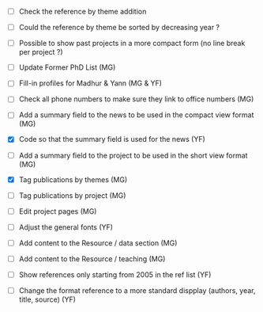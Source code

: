 - [ ] Check the reference by theme addition
- [ ] Could the reference by theme be sorted by decreasing year ?
- [ ] Possible to show past projects in a more compact form (no line break per project ?)
- [ ] Update Former PhD List (MG)
- [ ] Fill-in profiles for Madhur & Yann (MG & YF)
- [ ] Check all phone numbers to make sure they link to office numbers (MG)
- [ ] Add a summary field to the news to be used in the compact view format (MG)
- [x] Code so that the summary field is used for the news (YF)
- [ ] Add a summary field to the project to be used in the short view format (MG)
- [x] Tag publications by themes (MG)
- [ ] Tag publications by project (MG)
- [ ] Edit project pages (MG)
- [ ] Adjust the general fonts (YF)
- [ ] Add content to the Resource / data section (MG)
- [ ] Add content to the Resource / teaching (MG)
- [ ] Show references only starting from 2005 in the ref list (YF)
- [ ] Change the format reference to a more standard dispplay (authors, year, title, source) (YF)



